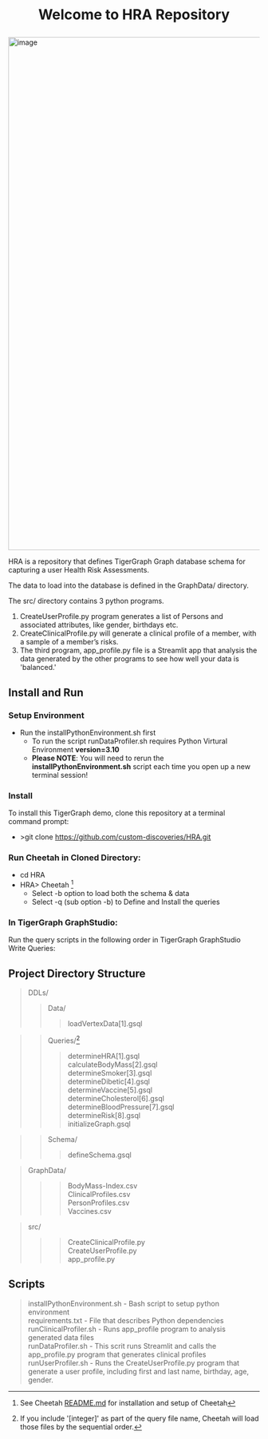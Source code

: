 #  <p align="center">Welcome to HRA Repository</p>

<img width="1028" alt="image" src="https://github.com/user-attachments/assets/e2ad3209-271e-4e18-9128-a6ae71b6c2ea">


HRA is a repository that defines TigerGraph Graph database schema for capturing a user Health Risk Assessments.

The data to load into the database is defined in the GraphData/ directory. 

The src/ directory contains 3 python programs. 
1. CreateUserProfile.py program generates a list of Persons and associated attributes, like gender, birthdays etc. 
2. CreateClinicalProfile.py will generate a clinical profile of a member, with a sample of a member’s risks.
3. The third program, app_profile.py file is a Streamlit app that analysis the data generated by the other programs to see how well your data is 'balanced.'
## Install and Run
### Setup Environment
- Run the installPythonEnvironment.sh first
  - To run the script runDataProfiler.sh requires Python Virtural Environment **version=3.10**
  - **Please NOTE**: You will need to rerun the **installPythonEnvironment.sh** script each time you open up a new terminal session!
### Install
To install this TigerGraph demo, clone this repository at a terminal command prompt: 
- \>git clone https://github.com/custom-discoveries/HRA.git
### Run Cheetah in Cloned Directory:
-  cd HRA
-  HRA\> Cheetah [^1]
    - Select -b option to load both the schema & data
    - Select -q (sub option -b) to Define and Install the queries
[^1]: See Cheetah [README.md](https://github.com/custom-discoveries/Cheetah/blob/main/README.md) for installation and setup of Cheetah
### In TigerGraph GraphStudio:
Run the query scripts in the following order in TigerGraph GraphStudio Write Queries:
## Project Directory Structure
> DDLs/  
>> Data/  
>>> loadVertexData[1].gsql

>> Queries/[^2]
>>> determineHRA[1].gsql  
    calculateBodyMass[2].gsql  
    determineSmoker[3].gsql  
    determineDibetic[4].gsql  
    determineVaccine[5].gsql  
    determineCholesterol[6].gsql  
    determineBloodPressure[7].gsql  
    determineRisk[8].gsql  
    initializeGraph.gsql  
[^2]: If you include '[integer]' as part of the query file name, Cheetah will load those files by the sequential order.
>>Schema/
>>>defineSchema.gsql  

>GraphData/
 >>>BodyMass-Index.csv  
 ClinicalProfiles.csv  
 PersonProfiles.csv  
 Vaccines.csv  

>src/  
>>>CreateClinicalProfile.py  
>>>CreateUserProfile.py  
>>>app_profile.py  

## Scripts
>installPythonEnvironment.sh - Bash script to setup python environment  
requirements.txt - File that describes Python dependencies  
runClinicalProfiler.sh - Runs app_profile program to analysis generated data files  
runDataProfiler.sh - This scrit runs Streamlit and calls the app_profile.py program that generates clinical profiles  
runUserProfiler.sh - Runs the CreateUserProfile.py program that generate a user profile, including first and last name, birthday, age, gender.  
